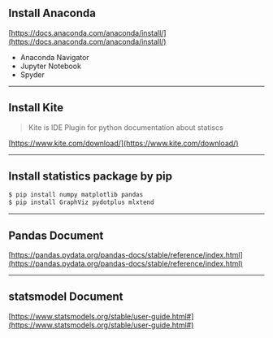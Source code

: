 ## Install Anaconda
[https://docs.anaconda.com/anaconda/install/](https://docs.anaconda.com/anaconda/install/)

* Anaconda Navigator
* Jupyter Notebook
* Spyder

---
## Install Kite
> Kite is IDE Plugin for python documentation about statiscs

[https://www.kite.com/download/](https://www.kite.com/download/)



---
## Install statistics package by pip
```bash
$ pip install numpy matplotlib pandas
$ pip install GraphViz pydotplus mlxtend
```

---
## Pandas Document
[https://pandas.pydata.org/pandas-docs/stable/reference/index.html](https://pandas.pydata.org/pandas-docs/stable/reference/index.html)

---
## statsmodel Document
[https://www.statsmodels.org/stable/user-guide.html#](https://www.statsmodels.org/stable/user-guide.html#)
